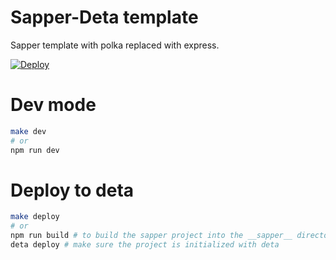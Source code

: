 # Sapper-Deta template

Sapper template with polka replaced with express. 

[![Deploy](https://button.deta.dev/1/svg)](https://go.deta.dev/deploy?repo=your-repo-url)

# Dev mode

```bash
make dev 
# or
npm run dev
```

# Deploy to deta

```bash
make deploy
# or 
npm run build # to build the sapper project into the __sapper__ directory
deta deploy # make sure the project is initialized with deta
```
